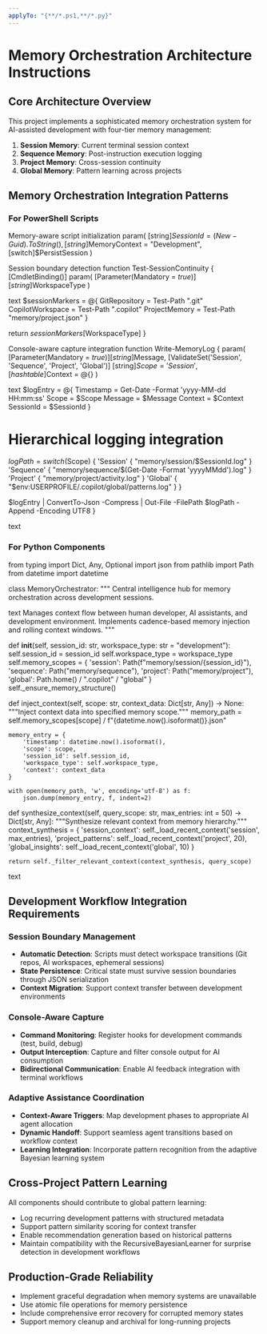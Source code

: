 ```yaml
---
applyTo: "{**/*.ps1,**/*.py}"
---
```


# Memory Orchestration Architecture Instructions

## Core Architecture Overview
This project implements a sophisticated memory orchestration system for AI-assisted development with four-tier memory management:
1. **Session Memory**: Current terminal session context
2. **Sequence Memory**: Post-instruction execution logging
3. **Project Memory**: Cross-session continuity
4. **Global Memory**: Pattern learning across projects

## Memory Orchestration Integration Patterns

### For PowerShell Scripts
Memory-aware script initialization
param(
[string]$SessionId = (New-Guid).ToString(),
[string]$MemoryContext = "Development",
[switch]$PersistSession
)

Session boundary detection
function Test-SessionContinuity {
[CmdletBinding()]
param(
[Parameter(Mandatory = $true)]
[string]$WorkspaceType
)

text
$sessionMarkers = @{
    GitRepository = Test-Path ".git"
    CopilotWorkspace = Test-Path ".copilot"
    ProjectMemory = Test-Path "memory/project.json"
}

return $sessionMarkers[$WorkspaceType]
}

Console-aware capture integration
function Write-MemoryLog {
param(
[Parameter(Mandatory = $true)]
[string]$Message,
[ValidateSet('Session', 'Sequence', 'Project', 'Global')]
[string]$Scope = 'Session',
[hashtable]$Context = @{}
)

text
$logEntry = @{
    Timestamp = Get-Date -Format 'yyyy-MM-dd HH:mm:ss'
    Scope = $Scope
    Message = $Message
    Context = $Context
    SessionId = $SessionId
}

# Hierarchical logging integration
$logPath = switch ($Scope) {
    'Session' { "memory/session/$SessionId.log" }
    'Sequence' { "memory/sequence/$(Get-Date -Format 'yyyyMMdd').log" }
    'Project' { "memory/project/activity.log" }
    'Global' { "$env:USERPROFILE/.copilot/global/patterns.log" }
}

$logEntry | ConvertTo-Json -Compress | Out-File -FilePath $logPath -Append -Encoding UTF8
}

text

### For Python Components
from typing import Dict, Any, Optional
import json
from pathlib import Path
from datetime import datetime

class MemoryOrchestrator:
"""
Central intelligence hub for memory orchestration across development sessions.

text
Manages context flow between human developer, AI assistants, and development environment.
Implements cadence-based memory injection and rolling context windows.
"""

def __init__(self, session_id: str, workspace_type: str = "development"):
    self.session_id = session_id
    self.workspace_type = workspace_type
    self.memory_scopes = {
        'session': Path(f"memory/session/{session_id}"),
        'sequence': Path("memory/sequence"),
        'project': Path("memory/project"),
        'global': Path.home() / ".copilot" / "global"
    }
    self._ensure_memory_structure()

def inject_context(self, scope: str, context_data: Dict[str, Any]) -> None:
    """Inject context data into specified memory scope."""
    memory_path = self.memory_scopes[scope] / f"{datetime.now().isoformat()}.json"

    memory_entry = {
        'timestamp': datetime.now().isoformat(),
        'scope': scope,
        'session_id': self.session_id,
        'workspace_type': self.workspace_type,
        'context': context_data
    }

    with open(memory_path, 'w', encoding='utf-8') as f:
        json.dump(memory_entry, f, indent=2)

def synthesize_context(self, query_scope: str, max_entries: int = 50) -> Dict[str, Any]:
    """Synthesize relevant context from memory hierarchy."""
    context_synthesis = {
        'session_context': self._load_recent_context('session', max_entries),
        'project_patterns': self._load_recent_context('project', 20),
        'global_insights': self._load_recent_context('global', 10)
    }

    return self._filter_relevant_context(context_synthesis, query_scope)
text

## Development Workflow Integration Requirements

### Session Boundary Management
- **Automatic Detection**: Scripts must detect workspace transitions (Git repos, AI workspaces, ephemeral sessions)
- **State Persistence**: Critical state must survive session boundaries through JSON serialization
- **Context Migration**: Support context transfer between development environments

### Console-Aware Capture
- **Command Monitoring**: Register hooks for development commands (test, build, debug)
- **Output Interception**: Capture and filter console output for AI consumption
- **Bidirectional Communication**: Enable AI feedback integration with terminal workflows

### Adaptive Assistance Coordination
- **Context-Aware Triggers**: Map development phases to appropriate AI agent allocation
- **Dynamic Handoff**: Support seamless agent transitions based on workflow context
- **Learning Integration**: Incorporate pattern recognition from the adaptive Bayesian learning system

## Cross-Project Pattern Learning
All components should contribute to global pattern learning:
- Log recurring development patterns with structured metadata
- Support pattern similarity scoring for context transfer
- Enable recommendation generation based on historical patterns
- Maintain compatibility with the RecursiveBayesianLearner for surprise detection in development workflows

## Production-Grade Reliability
- Implement graceful degradation when memory systems are unavailable
- Use atomic file operations for memory persistence
- Include comprehensive error recovery for corrupted memory states
- Support memory cleanup and archival for long-running projects
